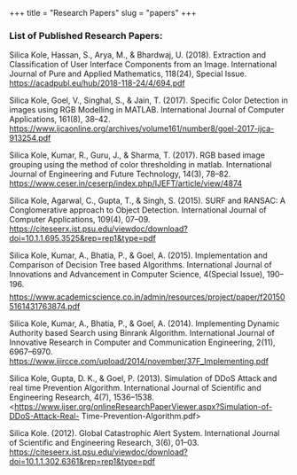 +++
title = "Research Papers"
slug = "papers"
+++

### List of Published Research Papers:

Silica Kole, Hassan, S., Arya, M., & Bhardwaj, U. (2018). Extraction and Classification of User Interface Components from an Image. International Journal of Pure and Applied Mathematics, 118(24), Special Issue.
<https://acadpubl.eu/hub/2018-118-24/4/694.pdf>


Silica Kole, Goel, V., Singhal, S., & Jain, T. (2017). Specific Color Detection in images using RGB Modelling in MATLAB. International Journal of Computer Applications, 161(8), 38–42.
<https://www.ijcaonline.org/archives/volume161/number8/goel-2017-ijca-913254.pdf>


Silica Kole, Kumar, R., Guru, J., & Sharma, T. (2017). RGB based image grouping using the method of color thresholding in matlab. International Journal of Engineering and Future Technology, 14(3), 78–82.
<https://www.ceser.in/ceserp/index.php/IJEFT/article/view/4874>


Silica Kole, Agarwal, C., Gupta, T., & Singh, S. (2015). SURF and RANSAC: A Conglomerative approach to Object Detection. International Journal of Computer Applications, 109(4), 07–09.
<https://citeseerx.ist.psu.edu/viewdoc/download?doi=10.1.1.695.3525&rep=rep1&type=pdf>


Silica Kole, Kumar, A., Bhatia, P., & Goel, A. (2015). Implementation and Comparison of Decision Tree based Algorithms. International Journal of Innovations and Advancement in Computer Science, 4(Special Issue), 190–196.  
<https://www.academicscience.co.in/admin/resources/project/paper/f201505161431763874.pdf>


Silica Kole, Kumar, A., Bhatia, P., & Goel, A. (2014). Implementing Dynamic Authority based Search using Binrank Algorithm. International Journal of Innovative Research in Computer and Communication Engineering, 2(11), 6967–6970.
<https://www.ijircce.com/upload/2014/november/37F_Implementing.pdf>


Silica Kole, Gupta, D. K., & Goel, P. (2013). Simulation of DDoS Attack and real time Prevention Algorithm. International Journal of Scientific and Engineering Research, 4(7), 1536–1538.
<https://www.ijser.org/onlineResearchPaperViewer.aspx?Simulation-of-DDoS-Attack-Real- Time-Prevention-Algorithm.pdf>


Silica Kole. (2012). Global Catastrophic Alert System. International Journal of Scientific and Engineering Research, 3(6), 01–03.
<https://citeseerx.ist.psu.edu/viewdoc/download?doi=10.1.1.302.6361&rep=rep1&type=pdf>